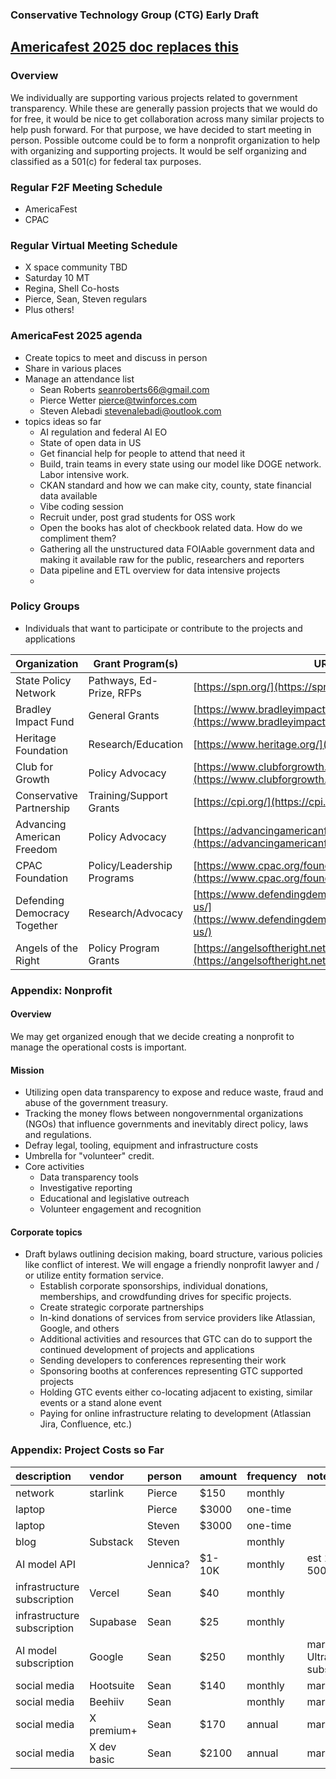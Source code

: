 ### Conservative Technology Group (CTG) Early Draft

## [Americafest 2025 doc replaces this](/events/americafest-2025.md) 

### Overview

We individually are supporting various projects related to government transparency. While these are generally passion projects that we would do for free, it would be nice to get collaboration across many similar projects to help push forward. For that purpose, we have decided to start meeting in person. Possible outcome could be to form a nonprofit organization to help with organizing and supporting projects. It would be self organizing and classified as a 501(c) for federal tax purposes. 

### Regular F2F Meeting Schedule 

- AmericaFest  
- CPAC

### Regular Virtual Meeting Schedule

- X space community TBD  
- Saturday 10 MT  
- Regina, Shell Co-hosts  
- Pierce, Sean, Steven regulars  
- Plus others\!

### AmericaFest 2025 agenda

- Create topics to meet and discuss in person  
- Share in various places   
- Manage an attendance list  
  - Sean Roberts [seanroberts66@gmail.com](mailto:seanroberts66@gmail.com)  
  - Pierce Wetter [pierce@twinforces.com](mailto:pierce@twinforces.com)   
  - Steven Alebadi [stevenalebadi@outlook.com](mailto:stevenalebadi@outlook.com)   
- topics ideas so far  
  - AI regulation and federal AI EO  
  - State of open data in US  
  - Get financial help for people to attend that need it  
  - Build, train  teams in every state using our model like DOGE network. Labor intensive work.   
  - CKAN standard and how we can make city, county, state financial data available  
  - Vibe coding session  
  - Recruit under, post grad students for OSS work  
  - Open the books has alot of checkbook related data. How do we compliment them?  
  - Gathering all the unstructured data FOIAable government data and making it available raw for the public, researchers and reporters  
  - Data pipeline and ETL overview for data intensive projects  
  - 

### Policy Groups

- Individuals that want to participate or contribute to the projects and applications

| Organization | Grant Program(s) | URL | Contact Email |
| ----- | ----- | ----- | ----- |
| State Policy Network | Pathways, Ed-Prize, RFPs | [https://spn.org/](https://spn.org/)  | info@spn.org |
| Bradley Impact Fund | General Grants | [https://www.bradleyimpactfund.org/grant-seekers](https://www.bradleyimpactfund.org/grant-seekers)  | info@bradleyimpactfund.org |
| Heritage Foundation | Research/Education | [https://www.heritage.org/](https://www.heritage.org/)  | heritage.org/contact-us |
| Club for Growth | Policy Advocacy | [https://www.clubforgrowth.org/](https://www.clubforgrowth.org/)  | info@clubforgrowth.org |
| Conservative Partnership | Training/Support Grants | [https://cpi.org/](https://cpi.org/)  | info@cpi.org |
| Advancing American Freedom | Policy Advocacy | [https://advancingamericanfreedom.com/](https://advancingamericanfreedom.com/)  | info@advancingamericanfreedom.com |
| CPAC Foundation | Policy/Leadership Programs | [https://www.cpac.org/foundation/home](https://www.cpac.org/foundation/home)  | cpac@conservative.org |
| Defending Democracy Together | Research/Advocacy | [https://www.defendingdemocracytogether.org/about-us/](https://www.defendingdemocracytogether.org/about-us/)  | media@defendingdemocracytogether.org |
| Angels of the Right | Policy Program Grants | [https://angelsoftheright.net/](https://angelsoftheright.net/)  | See website |

### Appendix: Nonprofit

#### **Overview**

We may get organized enough that we decide creating a nonprofit to manage the operational costs is important. 

#### **Mission**

- Utilizing open data transparency to expose and reduce waste, fraud and abuse of the government treasury.  
- Tracking the money flows between nongovernmental organizations (NGOs) that influence governments and inevitably direct policy, laws and regulations.   
- Defray legal, tooling, equipment and infrastructure costs  
- Umbrella for "volunteer" credit.  
- Core activities  
  - Data transparency tools  
  - Investigative reporting  
  - Educational and legislative outreach  
  - Volunteer engagement and recognition

#### **Corporate topics**

- Draft bylaws outlining decision making, board structure, various policies like conflict of interest. We will engage a friendly nonprofit lawyer and / or utilize entity formation service.   
  - Establish corporate sponsorships, individual donations, memberships, and crowdfunding drives for specific projects.   
  - Create strategic corporate partnerships  
  - In-kind donations of services from service providers like Atlassian, Google, and others  
  - Additional activities and resources that GTC can do to support the continued development of projects and applications  
  - Sending developers to conferences representing their work  
  - Sponsoring booths at conferences representing GTC supported projects  
  - Holding GTC events either co-locating adjacent to existing, similar events or a stand alone event  
  - Paying for online infrastructure relating to development (Atlassian Jira, Confluence, etc.)

### Appendix: Project Costs so Far

| description | vendor | person | amount | frequency | note |
| :---- | :---- | :---- | :---- | :---- | :---- |
| network | starlink | Pierce | $150 | monthly |  |
| laptop |  | Pierce | $3000 | one-time |  |
| laptop |  | Steven | $3000 | one-time |  |
| blog | Substack | Steven |  | monthly |  |
| AI model API |  | Jennica? | $1-10K | monthly | est 100-500K MAU |
| infrastructure subscription  | Vercel | Sean | $40 | monthly |  |
| infrastructure subscription | Supabase | Sean | $25 | monthly |  |
| AI model subscription  | Google | Sean | $250 | monthly | marketing, Ultra subscription |
| social media | Hootsuite | Sean | $140 | monthly | marketing  |
| social media | Beehiiv | Sean |  | monthly  | marketing |
| social media | X premium+ | Sean | $170 | annual | marketing |
| social media | X dev basic | Sean | $2100 | annual | marketing |

